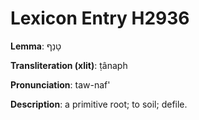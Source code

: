 # Lexicon Entry H2936

**Lemma**: טָנַף

**Transliteration (xlit)**: ṭânaph

**Pronunciation**: taw-naf'

**Description**:
a primitive root; to soil; defile.
